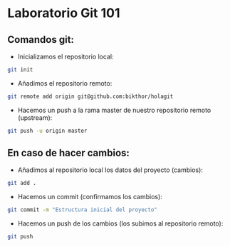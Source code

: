 # Laboratorio Git 101

## Comandos git:

* Inicializamos el repositorio local:
```bash
git init
```
* Añadimos el repositorio remoto:
```bash
git remote add origin git@github.com:bikthor/holagit
```
* Hacemos un push a la rama master de nuestro repositorio remoto (upstream):
```bash
git push -u origin master
```

## En caso de hacer cambios:

* Añadimos al repositorio local los datos del proyecto (cambios):
```bash
git add .
```
* Hacemos un commit (confirmamos los cambios):
```bash
git commit -m "Estructura inicial del proyecto"
```
* Hacemos un push de los cambios (los subimos al repositorio remoto):
```bash
git push
```